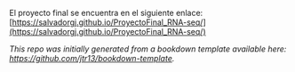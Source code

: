 El proyecto final se encuentra en el siguiente enlace: [https://salvadorgj.github.io/ProyectoFinal_RNA-seq/](https://salvadorgj.github.io/ProyectoFinal_RNA-seq/)

*This repo was initially generated from a bookdown template available here: https://github.com/jtr13/bookdown-template.*
